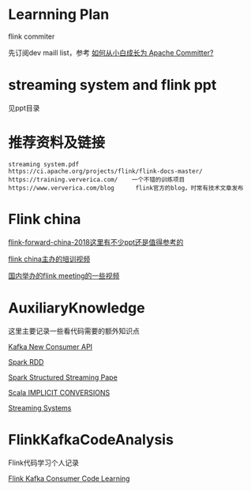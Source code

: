 # Learnning Plan

flink commiter

先订阅dev maill list，参考 [如何从小白成长为 Apache Committer?](http://wuchong.me/blog/2019/02/12/how-to-become-apache-committer/)

# streaming system and flink ppt

见ppt目录

# 推荐资料及链接

    streaming system.pdf
    https://ci.apache.org/projects/flink/flink-docs-master/
    https://training.ververica.com/    一个不错的训练项目
    https://www.ververica.com/blog      flink官方的blog，时常有技术文章发布

#  Flink china 

[flink-forward-china-2018这里有不少ppt还是值得参考的](https://github.com/jimmy-src/flink-forward-china-2018)

[flink china主办的培训视频](https://github.com/flink-china/flink-training-course)

[国内举办的flink meeting的一些视频](https://yq.aliyun.com/users/sd6jlknkprdh2/live?spm=a2c4e.11155435.0.0.2b003e4bQthscO)

# AuxiliaryKnowledge

这里主要记录一些看代码需要的额外知识点

[Kafka New Consumer API](AuxiliaryKnowledge/KafkaNewConsumerAPI.md)

[Spark RDD](AuxiliaryKnowledge/rdd.md)

[Spark Structured Streaming Pape](AuxiliaryKnowledge/sigmod_structured_streaming.pdf)

[Scala IMPLICIT CONVERSIONS](AuxiliaryKnowledge/IMPLICIT_CONVERSIONS.md)

[Streaming Systems](AuxiliaryKnowledge/Streaming_Systems.pdf)


# FlinkKafkaCodeAnalysis

Flink代码学习个人记录

[Flink Kafka Consumer Code Learning](FlinkKafkaCodeAnalysis/Flink_Kafka_Comsumer_Code_Analysis.md)





















